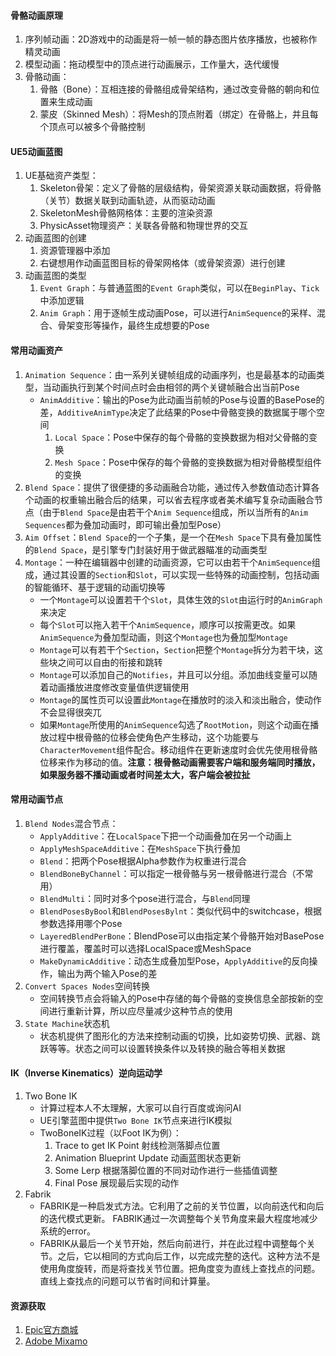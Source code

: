 #### 骨骼动画原理
1. 序列帧动画：2D游戏中的动画是将一帧一帧的静态图片依序播放，也被称作精灵动画
2. 模型动画：拖动模型中的顶点进行动画展示，工作量大，迭代缓慢
3. 骨骼动画：
	1. 骨骼（Bone）：互相连接的骨骼组成骨架结构，通过改变骨骼的朝向和位置来生成动画
	2. 蒙皮（Skinned Mesh）：将Mesh的顶点附着（绑定）在骨骼上，并且每个顶点可以被多个骨骼控制
#### UE5动画蓝图
1. UE基础资产类型：
	1. Skeleton骨架：定义了骨骼的层级结构，骨架资源关联动画数据，将骨骼（关节）数据关联到动画轨迹，从而驱动动画
	2. SkeletonMesh骨骼网格体：主要的渲染资源
	3. PhysicAsset物理资产：关联各骨骼和物理世界的交互
2. 动画蓝图的创建
	1. 资源管理器中添加
	2. 右键想用作动画蓝图目标的骨架网格体（或骨架资源）进行创建
3. 动画蓝图的类型
	1. `Event Graph`：与普通蓝图的`Event Graph`类似，可以在`BeginPlay`、`Tick`中添加逻辑
	2. `Anim Graph`：用于逐帧生成动画Pose，可以进行`AnimSequence`的采样、混合、骨架变形等操作，最终生成想要的Pose
#### 常用动画资产
1. `Animation Sequence`：由一系列关键帧组成的动画序列，也是最基本的动画类型，当动画执行到某个时间点时会由相邻的两个关键帧融合出当前Pose
	* `AnimAdditive`：输出的Pose为此动画当前帧的Pose与设置的BasePose的差，`AdditiveAnimType`决定了此结果的Pose中骨骼变换的数据属于哪个空间
		1. `Local Space`：Pose中保存的每个骨骼的变换数据为相对父骨骼的变换
		2. `Mesh Space`：Pose中保存的每个骨骼的变换数据为相对骨骼模型组件的变换
2. `Blend Space`：提供了很便捷的多动画融合功能，通过传入参数值动态计算各个动画的权重输出融合后的结果，可以省去程序或者美术编写复杂动画融合节点（由于`Blend Space`是由若干个`Anim Sequence`组成，所以当所有的`Anim Sequences`都为叠加动画时，即可输出叠加型Pose）
3. `Aim Offset`：`Blend Space`的一个子集，是一个在`Mesh Space`下具有叠加属性的`Blend Space`，是引擎专门封装好用于做武器瞄准的动画类型
4. `Montage`：一种在编辑器中创建的动画资源，它可以由若干个`AnimSequence`组成，通过其设置的`Section`和`Slot`，可以实现一些特殊的动画控制，包括动画的智能循环、基于逻辑的动画切换等
	* 一个`Montage`可以设置若干个`Slot`，具体生效的`Slot`由运行时的`AnimGraph`来决定
	* 每个`Slot`可以拖入若干个`AnimSequence`，顺序可以按需更改。如果`AnimSequence`为叠加型动画，则这个`Montage`也为叠加型`Montage`
	* `Montage`可以有若干个`Section`，`Section`把整个`Montage`拆分为若干块，这些块之间可以自由的衔接和跳转
	* `Montage`可以添加自己的`Notifies`，并且可以分组。添加曲线变量可以随着动画播放进度修改变量值供逻辑使用
	* `Montage`的属性页可以设置此`Montage`在播放时的淡入和淡出融合，使动作不会显得很突兀
	* 如果`Montage`所使用的`AnimSequence`勾选了`RootMotion`，则这个动画在播放过程中根骨骼的位移会使角色产生移动，这个功能要与`CharacterMovement`组件配合。移动组件在更新速度时会优先使用根骨骼位移来作为移动的值。**注意：根骨骼动画需要客户端和服务端同时播放，如果服务器不播动画或者时间差太大，客户端会被拉扯**
#### 常用动画节点
1. `Blend Nodes`混合节点：
	- `ApplyAdditive`：在`LocalSpace`下把一个动画叠加在另一个动画上
	- `ApplyMeshSpaceAdditive`：在`MeshSpace`下执行叠加
	- `Blend`：把两个Pose根据Alpha参数作为权重进行混合
	- `BlendBoneByChannel`：可以指定一根骨骼与另一根骨骼进行混合（不常用）
	- `BlendMulti`：同时对多个pose进行混合，与`Blend`同理
	- `BlendPosesByBool`和`BlendPosesBylnt`：类似代码中的switchcase，根据参数选择用哪个Pose
	- `LayeredBlendPerBone`：BlendPose可以由指定某个骨骼开始对BasePose进行覆盖，覆盖时可以选择LocalSpace或MeshSpace
	- `MakeDynamicAdditive`：动态生成叠加型Pose，`ApplyAdditive`的反向操作，输出为两个输入Pose的差
1. `Convert Spaces Nodes`空间转换
	- 空间转换节点会将输入的Pose中存储的每个骨骼的变换信息全部按新的空间进行重新计算，所以应尽量减少这种节点的使用
1. `State Machine`状态机
	- 状态机提供了图形化的方法来控制动画的切换，比如姿势切换、武器、跳跃等等。状态之间可以设置转换条件以及转换的融合等相关数据
#### IK（Inverse Kinematics）逆向运动学
1. Two Bone IK
	- 计算过程本人不太理解，大家可以自行百度或询问AI
	- UE引擎蓝图中提供`Two Bone IK`节点来进行IK模拟
	- TwoBoneIK过程（以Foot IK为例）：
		1. Trace to get IK Point 射线检测落脚点位置
		2. Animation Blueprint Update 动画蓝图状态更新
		3. Some Lerp 根据落脚位置的不同对动作进行一些插值调整
		4. Final Pose 展现最后实现的动作
2. Fabrik
	- FABRIK是一种启发式方法。它利用了之前的关节位置，以向前迭代和向后的迭代模式更新。 FABRIK通过一次调整每个关节角度来最大程度地减少系统的error。
	- FABRIK从最后一个关节开始，然后向前进行，并在此过程中调整每个关节。之后，它以相同的方式向后工作，以完成完整的迭代。这种方法不是使用角度旋转，而是将查找关节位置。把角度变为直线上查找点的问题。直线上查找点的问题可以节省时间和计算量。
#### 资源获取
1. [Epic官方商城](www.unrealengine.com)
2. [Adobe Mixamo](www.mixamo.com)